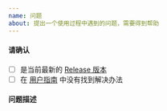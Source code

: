 ```yaml
---
name: 问题
about: 提出一个使用过程中遇到的问题，需要得到帮助
---
```


#### 请确认
- [ ] 是当前最新的 [Release 版本](https://github.com/fluid-dev/hexo-theme-fluid/releases)
- [ ] 在 [用户指南](https://hexo.fluid-dev.com/docs/) 中没有找到解决办法

#### 问题描述
<!--
例如，在使用 xxx 时出现了 xxx 报错。
如果是页面问题，需要提供浏览器版本（如果本地样式没问题，部署后有问题，请清除浏览器缓存）。
-->
